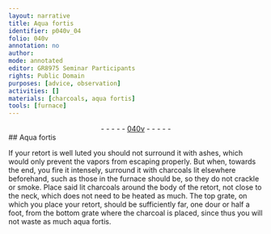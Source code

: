 ```yaml
---
layout: narrative
title: Aqua fortis
identifier: p040v_04
folio: 040v
annotation: no
author:
mode: annotated
editor: GR8975 Seminar Participants
rights: Public Domain
purposes: [advice, observation]
activities: []
materials: [charcoals, aqua fortis]
tools: [furnace]
---
```


 <div class="folio" align="center">- - - - - <a href="http://gallica.bnf.fr/ark:/12148/btv1b10500001g/f86.image" target="_blank">040v</a> - - - - - </div>   
## Aqua fortis

 
If your retort is well luted you should not surround it with ashes, which would only prevent the vapors from escaping properly. But when, towards the end, you fire it intensely, surround it with <span class="material">charcoals</span> lit elsewhere beforehand, such as those in the <span class="tool">furnace</span> should be, so they do not crackle or smoke. Place said lit charcoals around the body of the retort, not close to the neck, which does not need to be heated as much. The top grate, on which you place your retort, should be sufficiently far, one dour or half a foot, from the bottom grate where the charcoal is placed, since thus you will not waste as much <span class="material">aqua fortis</span>.
 